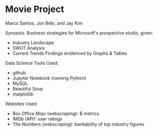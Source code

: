 # Movie Project
Marco Santos, Jon Bebi, and Jay Kim

Synopsis:
Business strategies for Microsoft's prospective studio, given:
  * Industry Landscape
  * SWOT Analysis
  * Current Trends
Findings evidenced by Graphs & Tables


Data Science Tools Used:
  * github
  * Jupyter Notebook (running Python)
  * MySQL
  * Beautiful Soup
  * matplotlib

Websites Used:
  * Box Office Mojo (webscraping): $ metrics
  * IMDb (API): user ratings
  * The Numbers (webscraping): bankability of top industry figures
 
